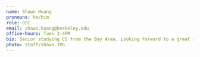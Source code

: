 ```yaml
---
name: Shawn Huang
pronouns: he/him
role: GSI
email: shawn.huang@berkeley.edu
office-hours: Tues 3-4PM
bio: Senior studying CS from the Bay Area. Looking forward to a great semester!
photo: staff/shawn.JPG
---
```

